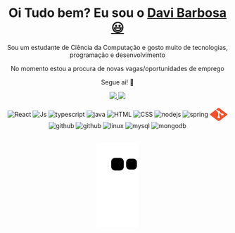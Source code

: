 <div>
  
  <h1 align="center">
    Oi Tudo bem? Eu sou o 
    <a href="https://www.linkedin.com/in/davi-barbosa-69259723b/">Davi Barbosa 😃️</a>
  </h1>
  
  <p align="center">
    Sou um estudante de Ciência da Computação e gosto muito de tecnologias, programação e desenvolvimento
  </p>
  
  <p align="center">
    No momento estou a procura de novas vagas/oportunidades de emprego
  </p>
  
  <p align="center">
    Segue ai! 🤙
  </p>
  
</div>

<div align="center">
  <a href="https://github.com/duribeiro">
    <img height="150em" src="https://github-readme-stats.vercel.app/api?username=theiv767&show_icons=true&theme=tokyonight"/>
    <img height="150em" src="https://github-readme-stats.vercel.app/api/top-langs/?username=theiv767&layout=compact&theme=tokyonight"/>
  </a>
</div>

<div align="center" valign="top"><br>
  <img align="center" alt="React" src="https://img.shields.io/badge/React-20232A?style=for-the-badge&logo=react&logoColor=61DAFB">
  <img align="center" alt="Js" src="https://img.shields.io/badge/JavaScript-323330?style=for-the-badge&logo=javascript&logoColor=F7DF1E">
  <img align="center" alt="typescript" src="https://img.shields.io/badge/TypeScript-007ACC?style=for-the-badge&logo=typescript&logoColor=white">
  <img align="center" alt="java" src="https://img.shields.io/badge/Java-ED8B00?style=for-the-badge&logo=openjdk&logoColor=white">
  
  <img align="center" alt="HTML" src="https://img.shields.io/badge/HTML5-E34F26?style=for-the-badge&logo=html5&logoColor=white">
  <img align="center" alt="CSS" src="https://img.shields.io/badge/CSS3-1572B6?style=for-the-badge&logo=css3&logoColor=white">
  <img align="center" alt="nodejs" src="https://img.shields.io/badge/Node.js-43853D?style=for-the-badge&logo=node.js&logoColor=white">
  <img align="center" alt="spring" src="https://img.shields.io/badge/Spring-6DB33F?style=for-the-badge&logo=spring&logoColor=white">
  
  <img align="center" height="30" width="40" alt="git" src="https://raw.githubusercontent.com/devicons/devicon/master/icons/git/git-original.svg">
  <img align="center"  alt="github" src="https://img.shields.io/badge/Android_Studio-3DDC84?style=for-the-badge&logo=android-studio&logoColor=white">
  
  <img align="center"  alt="github" src="https://img.shields.io/badge/GitHub-100000?style=for-the-badge&logo=github&logoColor=white">
  <img align="center" alt="linux" src="https://img.shields.io/badge/Linux-FCC624?style=for-the-badge&logo=linux&logoColor=black">
  <img align="center" alt="mysql" src="https://img.shields.io/badge/MySQL-00000F?style=for-the-badge&logo=mysql&logoColor=white">
  <img align="center" alt="mongodb" src="https://img.shields.io/badge/MongoDB-4EA94B?style=for-the-badge&logo=mongodb&logoColor=white">
</div><br>


<div align="center">
  
   ![Snake animation](https://github.com/theiv767/theiv767/blob/output/github-contribution-grid-snake.svg)
  
</div>

